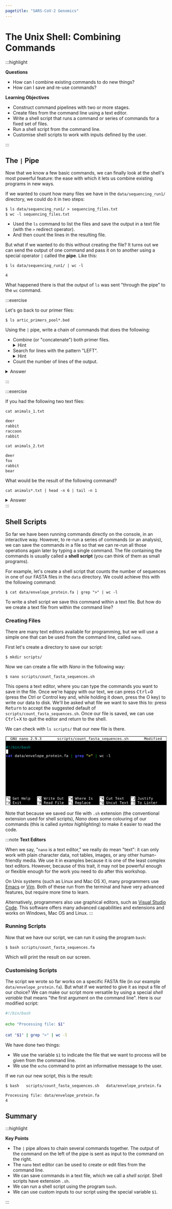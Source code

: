 ```yaml
---
pagetitle: "SARS-CoV-2 Genomics"
---
```


# The Unix Shell: Combining Commands

:::highlight

**Questions**

- How can I combine existing commands to do new things?
- How can I save and re-use commands?

**Learning Objectives**

- Construct command pipelines with two or more stages.
- Create files from the command line using a text editor.
- Write a shell script that runs a command or series of commands for a fixed set of files.
- Run a shell script from the command line.
- Customise shell scripts to work with inputs defined by the user. 

:::

## The `|` Pipe

Now that we know a few basic commands, we can finally look at the shell's most powerful feature: the ease with which it lets us combine existing programs in new ways.

If we wanted to count how many files we have in the `data/sequencing_run1/` directory, we could do it in two steps:

```console
$ ls data/sequencing_run1/ > sequencing_files.txt
$ wc -l sequencing_files.txt
```

- Used the `ls` command to list the files and save the output in a text file (with the `>` redirect operator).
- And then count the lines in the resulting file. 

But what if we wanted to do this without creating the file?
It turns out we can send the output of one command and pass it on to another using a special operator `|` called the **pipe**.
Like this:

```console
$ ls data/sequencing_run1/ | wc -l
```

```
4
```

What happened there is that the output of `ls` was sent "through the pipe" to the `wc` command. 

:::exercise

Let's go back to our primer files: 

```console
$ ls artic_primers_pool*.bed
```

Using the `|` pipe, write a chain of commands that does the following:

- Combine (or "concatenate") both primer files. <details><summary>Hint</summary>Use the `cat` command.</details>
- Search for lines with the pattern "LEFT". <details><summary>Hint</summary>Use the `grep` command.</details>
- Count the number of lines of the output.

<details><summary>Answer</summary>

The three commands we want to use to achieve this are:

- `cat` to _concatenate_ the files.
- `grep` to only print the lines that match "LEFT".
- `wc -l` to count the number of lines. 

We can chain all the commands together like this:

```console
$ cat artic_primers_pool*.bed | grep "LEFT" | wc -l
```

```
109
```

</details>

:::


:::exercise

If you had the following two text files:

```console
cat animals_1.txt
```

```
deer
rabbit
raccoon
rabbit
```

```console
cat animals_2.txt
```

```
deer
fox
rabbit
bear
```

What would be the result of the following command?

```console
cat animals*.txt | head -n 6 | tail -n 1
```

<details><summary>Answer</summary>

The result would be "fox". 
Let's go through this step-by-step.

`cat animals*.txt` would combine the content of both files:

```
deer
rabbit
raccoon
rabbit
deer
fox
rabbit
bear
```

`head -n 6` would then print the first six lines of the combined file, so:

```
deer
rabbit
raccoon
rabbit
deer
fox
```

And finally `tail -n 1` would return the last line of this output:

```
fox
```

</details>
:::


## Shell Scripts

So far we have been running commands directly on the console, in an interactive way. 
However, to re-run a series of commands (or an analysis), we can save the commands in a file so that we can re-run all those operations again later by typing a single command. 
The file containing the commands is usually called a **shell script** (you can think of them as small programs).

For example, let's create a shell script that counts the number of sequences in one of our FASTA files in the `data` directory. 
We could achieve this with the following command: 

```console
$ cat data/envelope_protein.fa | grep ">" | wc -l
```

To write a shell script we save this command within a text file. 
But how do we create a text file from within the command line?

### Creating Files

There are many text editors available for programming, but we will use a simple one that can be used from the command line, called `nano`. 

First let's create a directory to save our script:

```console
$ mkdir scripts/
```

Now we can create a file with _Nano_ in the following way:

```console
$ nano scripts/count_fasta_sequences.sh
```

This opens a text editor, where you can type the commands you want to save in the file. 
Once we're happy with our text, we can press <kbd>Ctrl</kbd>+<kbd>O</kbd> (press the Ctrl or Control key and, while holding it down, press the O key) to write our data to disk. 
We'll be asked what file we want to save this to: press <kbd>Return</kbd> to accept the suggested default of `scripts/count_fasta_sequences.sh`.
Once our file is saved, we can use <kbd>Ctrl</kbd>+<kbd>X</kbd> to quit the editor and return to the shell.

We can check with `ls scripts/` that our new file is there. 

![Screenshot of the command line text editor _Nano_. In this example, we also included `!#/bin/bash` in the first line of the script. This is called a [_shebang_](https://en.wikipedia.org/wiki/Shebang_(Unix)) and is a way to inform that this script uses the program `bash` to run the script.](images/nano.png)

Note that because we saved our file with `.sh` extension (the conventional extension used for shell scripts), _Nano_ does some colouring of our commands (this is called _syntax highlighting_) to make it easier to read the code. 

:::note
**Text Editors**

When we say, "`nano` is a text editor," we really do mean "text": it can only work with plain character data, not tables, images, or any other human-friendly media. 
We use it in examples because it is one of the least complex text editors. 
However, because of this trait, it may not be powerful enough or flexible enough for the work you need to do after this workshop. 

On Unix systems (such as Linux and Mac OS X), many programmers use [Emacs](http://www.gnu.org/software/emacs/) or [Vim](http://www.vim.org/). 
Both of these run from the terminal and have very advanced features, but require more time to learn. 

Alternatively, programmers also use graphical editors, such as [Visual Studio Code](105-vs_code.md).
This software offers many advanced capabilities and extensions and works on Windows, Mac OS and Linux. 
:::


### Running Scripts

Now that we have our script, we can run it using the program `bash`:

```console
$ bash scripts/count_fasta_sequences.fa
```

Which will print the result on our screen. 


### Customising Scripts

The script we wrote so far works on a specific FASTA file (in our example `data/envelope_protein.fa`). 
But what if we wanted to give it as input a file of our choice? 
We can make our script more versatile by using a special _shell variable_ that means "the first argument on the command line".
Here is our modified script:

```bash
#!/bin/bash

echo "Processing file: $1"

cat "$1" | grep ">" | wc -l
```

We have done two things: 

- We use the variable `$1` to indicate the file that we want to process will be given from the command line.
- We use the `echo` command to print an informative message to the user.

If we run our new script, this is the result: 

```console
$ bash   scripts/count_fasta_sequences.sh   data/envelope_protein.fa
```

```
Processing file: data/envelope_protein.fa
4
```

## Summary

:::highlight

**Key Points**

- The `|` pipe allows to chain several commands together. The output of the command on the left of the pipe is sent as input to the command on the right.
- The `nano` text editor can be used to create or edit files from the command line. 
- We can save commands in a text file, which we call a _shell script_. Shell scripts have extension `.sh`.
- We can run a shell script using the program `bash`. 
- We can use custom inputs to our script using the special variable `$1`.

:::
